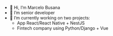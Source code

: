 - 👋 Hi, I’m Marcelo Busana
- 👀 I’m senior developer
- 🌱 I’m currently working on two projects: 
  - App React/React Native + NestJS
  - Fintech company using Python/Django + Vue
